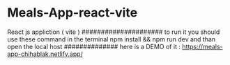 # Meals-App-react-vite
React js appliction ( vite )
#####################
to run it you should use these command in the terminal
 npm install && npm run dev 
 and than open the local host
 ##############
 here is a DEMO of it :
 https://meals-app-chihablak.netlify.app/
